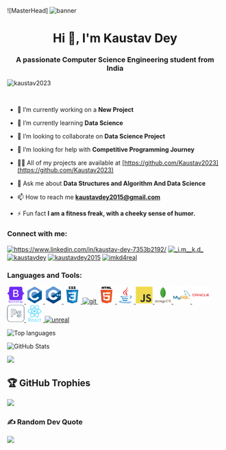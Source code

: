 
![MasterHead]
![banner](https://github.com/Kaustav2023/Kaustav2023/assets/101047891/0c9af772-a7c4-4e19-9743-417b8b2bf1e6)

<h1 align="center">Hi 👋, I'm Kaustav Dey</h1>
<h3 align="center">A passionate Computer Science Engineering student from India</h3>
 
<p align="left"> <img src="https://komarev.com/ghpvc/?username=kaustav2023&label=Profile%20views&color=0e75b6&style=flat" alt="kaustav2023" /> </p>

 

<p align="left"> <a href="https://twitter.com/" target="blank"><img src="https://img.shields.io/twitter/follow/?logo=twitter&style=for-the-badge" alt="" /></a> </p>

- 🔭 I’m currently working on a **New Project**

- 🌱 I’m currently learning **Data Science**

- 👯 I’m looking to collaborate on **Data Science Project**

- 🤝 I’m looking for help with **Competitive Programming Journey**

- 👨‍💻 All of my projects are available at [https://github.com/Kaustav2023](https://github.com/Kaustav2023)

- 💬 Ask me about **Data Structures and Algorithm And Data Science**

- 📫 How to reach me **kaustavdey2015@gmail.com**

- ⚡ Fun fact **I am a fitness freak, with a cheeky sense of humor.**

<h3 align="left">Connect with me:</h3>
<p align="left">
<a href="https://linkedin.com/in/https://www.linkedin.com/in/kaustav-dey-7353b2192/" target="blank"><img align="center" src="https://raw.githubusercontent.com/rahuldkjain/github-profile-readme-generator/master/src/images/icons/Social/linked-in-alt.svg" alt="https://www.linkedin.com/in/kaustav-dey-7353b2192/" height="30" width="40" /></a>
<a href="https://instagram.com/_i.m__k.d_" target="blank"><img align="center" src="https://raw.githubusercontent.com/rahuldkjain/github-profile-readme-generator/master/src/images/icons/Social/instagram.svg" alt="_i.m__k.d_" height="30" width="40" /></a>
<a href="https://www.codechef.com/users/kaustavdey" target="blank"><img align="center" src="https://cdn.jsdelivr.net/npm/simple-icons@3.1.0/icons/codechef.svg" alt="kaustavdey" height="30" width="40" /></a>
<a href="https://www.hackerrank.com/kaustavdey2015" target="blank"><img align="center" src="https://raw.githubusercontent.com/rahuldkjain/github-profile-readme-generator/master/src/images/icons/Social/hackerrank.svg" alt="kaustavdey2015" height="30" width="40" /></a>
<a href="https://www.leetcode.com/imkd4real" target="blank"><img align="center" src="https://raw.githubusercontent.com/rahuldkjain/github-profile-readme-generator/master/src/images/icons/Social/leet-code.svg" alt="imkd4real" height="30" width="40" /></a>
</p>

<h3 align="left">Languages and Tools:</h3>
<p align="left"> <a href="https://getbootstrap.com" target="_blank" rel="noreferrer"> <img src="https://raw.githubusercontent.com/devicons/devicon/master/icons/bootstrap/bootstrap-plain-wordmark.svg" alt="bootstrap" width="40" height="40"/> </a> <a href="https://www.cprogramming.com/" target="_blank" rel="noreferrer"> <img src="https://raw.githubusercontent.com/devicons/devicon/master/icons/c/c-original.svg" alt="c" width="40" height="40"/> </a> <a href="https://www.w3schools.com/cpp/" target="_blank" rel="noreferrer"> <img src="https://raw.githubusercontent.com/devicons/devicon/master/icons/cplusplus/cplusplus-original.svg" alt="cplusplus" width="40" height="40"/> </a> <a href="https://www.w3schools.com/css/" target="_blank" rel="noreferrer"> <img src="https://raw.githubusercontent.com/devicons/devicon/master/icons/css3/css3-original-wordmark.svg" alt="css3" width="40" height="40"/> </a> <a href="https://git-scm.com/" target="_blank" rel="noreferrer"> <img src="https://www.vectorlogo.zone/logos/git-scm/git-scm-icon.svg" alt="git" width="40" height="40"/> </a> <a href="https://www.w3.org/html/" target="_blank" rel="noreferrer"> <img src="https://raw.githubusercontent.com/devicons/devicon/master/icons/html5/html5-original-wordmark.svg" alt="html5" width="40" height="40"/> </a> <a href="https://www.java.com" target="_blank" rel="noreferrer"> <img src="https://raw.githubusercontent.com/devicons/devicon/master/icons/java/java-original.svg" alt="java" width="40" height="40"/> </a> <a href="https://developer.mozilla.org/en-US/docs/Web/JavaScript" target="_blank" rel="noreferrer"> <img src="https://raw.githubusercontent.com/devicons/devicon/master/icons/javascript/javascript-original.svg" alt="javascript" width="40" height="40"/> </a> <a href="https://www.mongodb.com/" target="_blank" rel="noreferrer"> <img src="https://raw.githubusercontent.com/devicons/devicon/master/icons/mongodb/mongodb-original-wordmark.svg" alt="mongodb" width="40" height="40"/> </a> <a href="https://www.mysql.com/" target="_blank" rel="noreferrer"> <img src="https://raw.githubusercontent.com/devicons/devicon/master/icons/mysql/mysql-original-wordmark.svg" alt="mysql" width="40" height="40"/> </a> <a href="https://www.oracle.com/" target="_blank" rel="noreferrer"> <img src="https://raw.githubusercontent.com/devicons/devicon/master/icons/oracle/oracle-original.svg" alt="oracle" width="40" height="40"/> </a> <a href="https://www.photoshop.com/en" target="_blank" rel="noreferrer"> <img src="https://raw.githubusercontent.com/devicons/devicon/master/icons/photoshop/photoshop-line.svg" alt="photoshop" width="40" height="40"/> </a> <a href="https://reactjs.org/" target="_blank" rel="noreferrer"> <img src="https://raw.githubusercontent.com/devicons/devicon/master/icons/react/react-original-wordmark.svg" alt="react" width="40" height="40"/> </a> <a href="https://unrealengine.com/" target="_blank" rel="noreferrer"> <img src="https://raw.githubusercontent.com/kenangundogan/fontisto/036b7eca71aab1bef8e6a0518f7329f13ed62f6b/icons/svg/brand/unreal-engine.svg" alt="unreal" width="40" height="40"/> </a> </p>

 
![Top languages](https://github-readme-stats.vercel.app/api/top-langs/?username=kaustav2023&show_icons=true&theme=radical)
<p></p>


![GitHub Stats](https://github-readme-stats.vercel.app/api?username=kaustav2023&theme=chartreuse-dark)

![](https://github-readme-streak-stats.herokuapp.com/?user=kaustav2023&theme=radical&hide_border=false)<br/>
## 🏆 GitHub Trophies
![](https://github-profile-trophy.vercel.app/?username=kaustav2023&theme=radical&no-frame=false&no-bg=true&margin-w=4)

### ✍️ Random Dev Quote
![](https://quotes-github-readme.vercel.app/api?type=horizontal&theme=radical)

